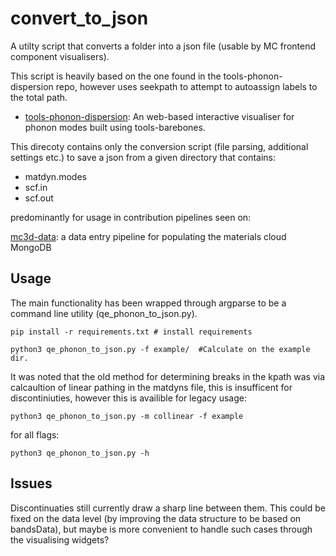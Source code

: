 # convert_to_json

A utilty script that converts a folder into a json file (usable by MC frontend component visualisers).

This script is heavily based on the one found in the tools-phonon-dispersion repo, however uses seekpath to attempt to autoassign labels to the total path.

- [tools-phonon-dispersion](https://github.com/materialscloud-org/tools-phonon-dispersion): An web-based interactive visualiser for phonon modes built using tools-barebones.

This direcoty contains only the conversion script (file parsing, additional settings etc.) to save a json from a given directory that contains:

- matdyn.modes
- scf.in
- scf.out

predominantly for usage in contribution pipelines seen on:

[mc3d-data](https://github.com/materialscloud-org/discover-mc3d-data): a data entry pipeline for populating the materials cloud MongoDB

## Usage

The main functionality has been wrapped through argparse to be a command line utility (qe_phonon_to_json.py).

```
pip install -r requirements.txt # install requirements

python3 qe_phonon_to_json.py -f example/  #Calculate on the example dir.
```

It was noted that the old method for determining breaks in the kpath was via calcaultion of linear pathing in the matdyns file, this is insufficent for discontiniuties, however this is availible for legacy usage:

```
python3 qe_phonon_to_json.py -m collinear -f example
```

for all flags:

```
python3 qe_phonon_to_json.py -h
```

## Issues

Discontinuaties still currently draw a sharp line between them. This could be fixed on the data level (by improving the data structure to be based on bandsData), but maybe is more convenient to handle such cases through the visualising widgets?
